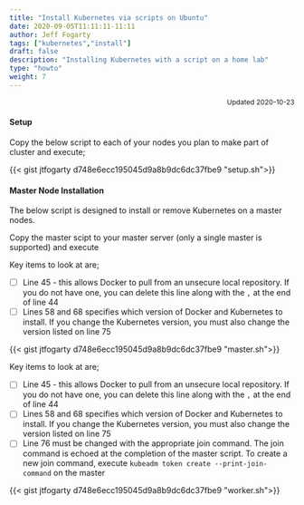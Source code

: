 ```yaml
---
title: "Install Kubernetes via scripts on Ubuntu"
date: 2020-09-05T11:11:11-11:11
author: Jeff Fogarty
tags: ["kubernetes","install"]
draft: false
description: "Installing Kubernetes with a script on a home lab"
type: "howto"
weight: 7
---
```

<div style="font-size: 12px; text-align: right !important"; >Updated 2020-10-23 </div><p>

#### Setup

Copy the below script to each of your nodes you plan to make part of cluster and execute;

{{< gist jtfogarty d748e6ecc195045d9a8b9dc6dc37fbe9 "setup.sh">}}


#### Master Node Installation

The below script is designed to install or remove Kubernetes on a master nodes. 

Copy the master scipt to your master server (only a single master is supported) and execute

Key items to look at are;

- [ ] Line 45 - this allows Docker to pull from an unsecure local repository.  If you do not have one, you can delete this line along with the `,` at the end of line 44
- [ ] Lines 58 and 68 specifies which version of Docker and Kubernetes to install.  If you change the Kubernetes version, you must also change the version listed on line 75<br>

{{< gist jtfogarty d748e6ecc195045d9a8b9dc6dc37fbe9 "master.sh">}}

Key items to look at are;

- [ ] Line 45 - this allows Docker to pull from an unsecure local repository.  If you do not have one, you can delete this line along with the `,` at the end of line 44
- [ ] Lines 58 and 68 specifies which version of Docker and Kubernetes to install.  If you change the Kubernetes version, you must also change the version listed on line 75<br>
- [ ] Line 76 must be changed with the appropriate join command.  The join command is echoed at the completion of the master script.  To create a new join command, execute `kubeadm token create --print-join-command` on the master

{{< gist jtfogarty d748e6ecc195045d9a8b9dc6dc37fbe9 "worker.sh">}}



